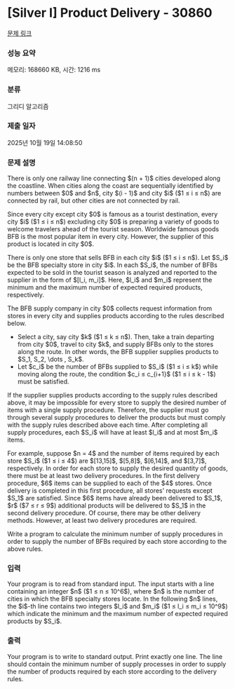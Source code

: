# [Silver I] Product Delivery - 30860 

[문제 링크](https://www.acmicpc.net/problem/30860) 

### 성능 요약

메모리: 168660 KB, 시간: 1216 ms

### 분류

그리디 알고리즘

### 제출 일자

2025년 10월 19일 14:08:50

### 문제 설명

<p>There is only one railway line connecting $(n + 1)$ cities developed along the coastline. When cities along the coast are sequentially identified by numbers between $0$ and $n$, city $(i - 1)$ and city $i$ ($1 ≤ i ≤ n$) are connected by rail, but other cities are not connected by rail.</p>

<p>Since every city except city $0$ is famous as a tourist destination, every city $i$ ($1 ≤ i ≤ n$) excluding city $0$ is preparing a variety of goods to welcome travelers ahead of the tourist season. Worldwide famous goods BFB is the most popular item in every city. However, the supplier of this product is located in city $0$.</p>

<p>There is only one store that sells BFB in each city $i$ ($1 ≤ i ≤ n$). Let $S_i$ be the BFB specialty store in city $i$. In each $S_i$, the number of BFBs expected to be sold in the tourist season is analyzed and reported to the supplier in the form of $[l_i, m_i]$. Here, $l_i$ and $m_i$ represent the minimum and the maximum number of expected required products, respectively.</p>

<p>The BFB supply company in city $0$ collects request information from stores in every city and supplies products according to the rules described below.</p>

<ul>
	<li>Select a city, say city $k$ ($1 ≤ k ≤ n$). Then, take a train departing from city $0$, travel to city $k$, and supply BFBs only to the stores along the route. In other words, the BFB supplier supplies products to $S_1, S_2, \dots , S_k$.</li>
	<li>Let $c_i$ be the number of BFBs supplied to $S_i$ ($1 ≤ i ≤ k$) while moving along the route, the condition $c_i ≤ c_{i+1}$ ($1 ≤ i ≤ k - 1$) must be satisfied.</li>
</ul>

<p>If the supplier supplies products according to the supply rules described above, it may be impossible for every store to supply the desired number of items with a single supply procedure. Therefore, the supplier must go through several supply procedures to deliver the products but must comply with the supply rules described above each time. After completing all supply procedures, each $S_i$ will have at least $l_i$ and at most $m_i$ items.</p>

<p>For example, suppose $n = 4$ and the number of items required by each store $S_i$ ($1 ≤ i ≤ 4$) are $[13,15]$, $[5,8]$, $[6,14]$, and $[3,7]$, respectively. In order for each store to supply the desired quantity of goods, there must be at least two delivery procedures. In the first delivery procedure, $6$ items can be supplied to each of the $4$ stores. Once delivery is completed in this first procedure, all stores' requests except $S_1$ are satisfied. Since $6$ items have already been delivered to $S_1$, $r$ ($7 ≤ r ≤ 9$) additional products will be delivered to $S_1$ in the second delivery procedure. Of course, there may be other delivery methods. However, at least two delivery procedures are required.</p>

<p>Write a program to calculate the minimum number of supply procedures in order to supply the number of BFBs required by each store according to the above rules.</p>

### 입력 

 <p>Your program is to read from standard input. The input starts with a line containing an integer $n$ ($1 ≤ n ≤ 10^6$), where $n$ is the number of cities in which the BFB specialty stores locate. In the following $n$ lines, the $i$-th line contains two integers $l_i$ and $m_i$ ($1 ≤ l_i ≤ m_i ≤ 10^9$) which indicate the minimum and the maximum number of expected required products by $S_i$.</p>

### 출력 

 <p>Your program is to write to standard output. Print exactly one line. The line should contain the minimum number of supply processes in order to supply the number of products required by each store according to the delivery rules.</p>

